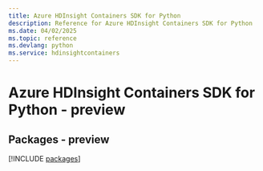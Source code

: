 ```yaml
---
title: Azure HDInsight Containers SDK for Python
description: Reference for Azure HDInsight Containers SDK for Python
ms.date: 04/02/2025
ms.topic: reference
ms.devlang: python
ms.service: hdinsightcontainers
---
```

# Azure HDInsight Containers SDK for Python - preview
## Packages - preview
[!INCLUDE [packages](hdinsight-containers-index.md)]